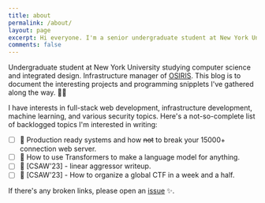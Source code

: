 ```yaml
---
title: about
permalink: /about/
layout: page
excerpt: Hi everyone. I'm a senior undergraduate student at New York University
comments: false
---
```


Undergraduate student at New York University studying computer science and integrated design. Infrastructure manager of [OSIRIS](https://osiris.cyber.nyu.edu). This blog is to document the interesting projects and programming snipplets I've gathered along the way. 👩‍💻

I have interests in full-stack web development, infrastructure development, machine learning, and various security topics. Here's a not-so-complete list of backlogged topics I'm interested in writing:
- [ ] 🔄 Production ready systems and how ~~not~~ to break your 15000+ connection web server.
- [ ] 🤖 How to use Transformers to make a language model for anything.
- [ ] 📰 [CSAW'23] - linear aggressor writeup.
- [ ] 📰 [CSAW'23] - How to organize a global CTF in a week and a half.

If there's any broken links, please open an [issue](https://github.com/davidchiii/davidchiii.github.io/issues) ✨.